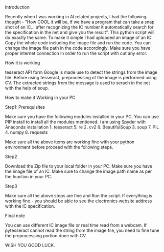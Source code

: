Introduction

   Recently when I was working in AI related projects, I had the following
thought - "How COOL it will be, if we have a program that can take a snap
shot of an IC... after recognizing the IC number it automatically search 
for the specification in the net and give you the result".
   This python script will do exactly the same. To make it simple I had
uploaded an image of an IC. Copy the whole code including the image file and 
run the code. You can change the image file path in the code accordingly. 
Make sure you have proper internet connection in order to run the 
script with out any error. 

How it is working


tesseract API form Google is made use to detect the strings from the image file. 
Before using tesseract, preprocessing of the image is performed using CV.
The extracted strings from the message is used to serach in the net with the 
help of soup.

How to make it Working in your PC


Step1: Prerequisites

Make sure you have the following modules installed in your PC. You can use PIP 
install to install all the modules mentioned. I am using Spyder with Anaconda installation
	1. tesseract		5. re
	2. cv2				6. BeautifulSoup 
	3. soup				7. PIL
	4. numpy			8. requests
	

Make sure all the above items are working fine with your python environment before
proceed with the following steps.

Step2 

Download the Zip file to your local folder in your PC. Make sure you have the image
file of an IC. Make sure to change the image path name as per the loaction in your PC.

Step3 

Make sure all the above steps are fine and Run the script.
If everything is working fine - you should be able to see the electronics website
address with the IC specification.

Final note

You can use different IC image file or real time read from a webcam.
If pytesseract cannot read the string from the image file, you need to fine tune the preprocessing 
portion done with CV.

WISH YOU GOOD LUCK.
